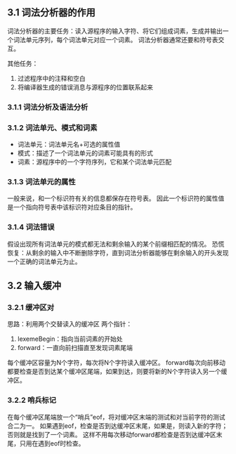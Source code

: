 ## 3.1 词法分析器的作用
词法分析器的主要任务：读入源程序的输入字符、将它们组成词素，生成并输出一个词法单元序列，每个词法单元对应一个词素。
词法分析器通常还要和符号表交互。

其他任务：
1. 过滤程序中的注释和空白
2. 将编译器生成的错误消息与源程序的位置联系起来

### 3.1.1 词法分析及语法分析

### 3.1.2 词法单元、模式和词素
- 词法单元：词法单元名+可选的属性值
- 模式：描述了一个词法单元的词素可能具有的形式
- 词素：源程序中的一个字符序列，它和某个词法单元匹配

### 3.1.3 词法单元的属性
一般来说，和一个标识符有关的信息都保存在符号表。
因此一个标识符的属性值是一个指向符号表中该标识符对应条目的指针。

### 3.1.4 词法错误
假设出现所有词法单元的模式都无法和剩余输入的某个前缀相匹配的情况。
恐慌恢复：从剩余的输入中不断删除字符，直到词法分析器能够在剩余输入的开头发现一个正确的词法单元为止。

## 3.2 输入缓冲
### 3.2.1 缓冲区对
思路：利用两个交替读入的缓冲区
两个指针：
1. lexemeBegin：指向当前词素的开始处
2. forward：一直向前扫描直至发现词素尾端

每个缓冲区容量为N个字符，每次将N个字符读入缓冲区。
forward每次向前移动都要检查是否到达某个缓冲区尾端，如果到达，则要将新的N个字符读入另一个缓冲区。

### 3.2.2 哨兵标记
在每个缓冲区尾端放一个“哨兵”eof，将对缓冲区末端的测试和对当前字符的测试合二为一。
如果遇到eof，检查是否到达缓冲区末尾，如果是，则读入新的字符；否则就是找到了一个词素。
这样不用每次移动forward都检查是否到达缓冲区末尾，只用在遇到eof时检查。

